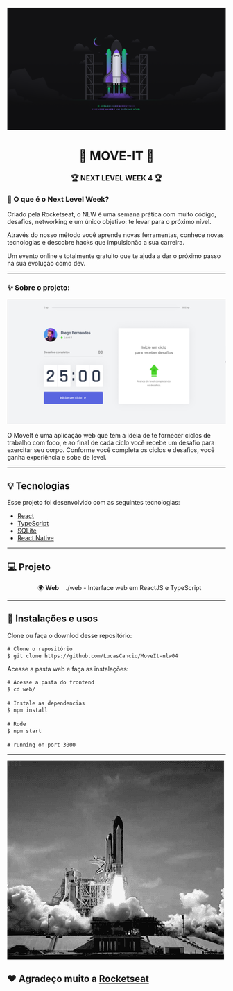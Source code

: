 ![](docs/nlw4.png)
<h1 align="center">🥇 MOVE-IT 🏃‍</h1>
<h3 align="center">🏆 NEXT LEVEL WEEK 4 🏆</h3>

### 🤔 O que é o Next Level Week?

Criado pela Rocketseat, o NLW é uma semana prática com muito código, desafios, networking e um único objetivo: te levar para o próximo nível.

Através do nosso método você aprende novas ferramentas, conhece novas tecnologias e descobre hacks que impulsionão a sua carreira.

Um evento online e totalmente gratuito que te ajuda a dar o próximo passo na sua evolução como dev.

_________

### ✨ Sobre o projeto:

<p align="center">
<img width="600" src="docs/moveit.PNG">
</p>

O MoveIt é uma aplicação web que tem a ideia de te fornecer ciclos de trabalho com foco, e ao final de cada ciclo você recebe um desafio para exercitar seu corpo. Conforme você completa os ciclos e desafios, você ganha experiência e sobe de level.

_________

## 💡 Tecnologias

Esse projeto foi desenvolvido com as seguintes tecnologias:

- [React](https://reactjs.org)
- [TypeScript](https://www.typescriptlang.org/)
- [SQLite](https://www.sqlite.org/index.html)
- [React Native](https://facebook.github.io/react-native/)

_________

## 💻 Projeto

<p style="margin-left:5em">🌍 <b>Web</b>&nbsp;&nbsp;&nbsp;&nbsp;./web - Interface web em ReactJS e TypeScript </p>

_________

## 📝 Instalações e usos

Clone ou faça o downlod desse repositório:

```
# Clone o repositório
$ git clone https://github.com/LucasCancio/MoveIt-nlw04
```

Acesse a pasta web e faça as instalações:

```
# Acesse a pasta do frontend
$ cd web/

# Instale as dependencias
$ npm install

# Rode 
$ npm start

# running on port 3000
```

_________

![](docs/rocket.gif)

## ❤ Agradeço muito a [Rocketseat](https://rocketseat.com.br/)
